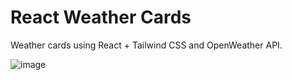 # React Weather Cards

Weather cards using React + Tailwind CSS and OpenWeather API.

![image](https://user-images.githubusercontent.com/54223082/120942165-6943ab00-c6fd-11eb-9861-116a9371a71d.png)
